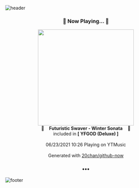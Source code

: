 ![header](https://capsule-render.vercel.app/api?type=wave&height=170&section=header&text=Hi.%20I'm%20SHIFT&fontColor=090707&fontAlignX=45&fontAlignY=65&fontSize=100)

<h3 align="center">🎵 Now Playing... 🎵</h3>
<p align="center">
  <a href="https://music.youtube.com/watch?v=DWILLS4XgCI">
    <img width="300" src="https://lh3.googleusercontent.com/y1rk_ZwSkQwI3bpkOfDgNQGKbXCpNVixpFIPRg5YSmoAwLcB_uiKCUPxF0w2y0DiPYoPqh0mOnKUg9mT">
  </a>
  <br>
  🎵&nbsp&nbsp&nbsp <b>Futuristic Swaver - Winter Sonata</b> &nbsp&nbsp&nbsp🎵
  <br>
  included in <b>[ YFGOD (Deluxe) ]</b>
  
  <br />
  <br />
  06/23/2021 10:26 Playing on YTMusic
  <br />
  <br />
  Generated with <a href="https://github.com/20chan/github-now">20chan/github-now</a>
</p>

<h3 align="center">•••</h3>

![footer](https://capsule-render.vercel.app/api?type=wave&height=150&section=footer)
